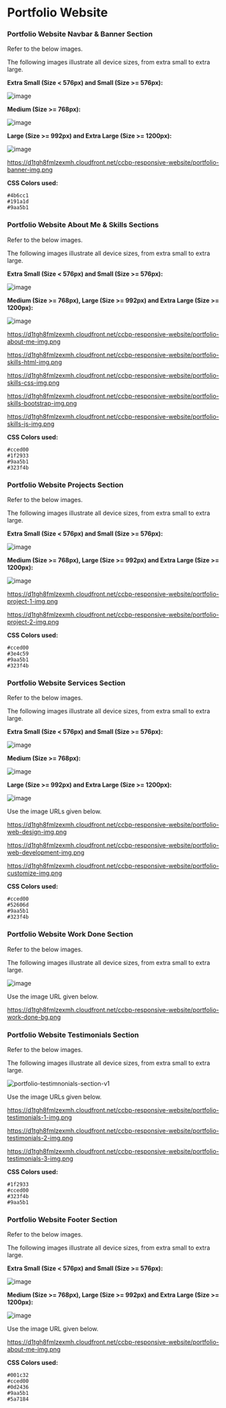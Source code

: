 # Portfolio Website

### Portfolio Website Navbar & Banner Section

Refer to the below images.

The following images illustrate all device sizes, from extra small to extra large.

**Extra Small (Size < 576px) and Small (Size >= 576px):**

![image](https://user-images.githubusercontent.com/90957976/136143945-152af17e-d04d-4e8f-a948-0b3ba71b3fb6.png)

**Medium (Size >= 768px):**

![image](https://user-images.githubusercontent.com/90957976/136143978-7104dd5d-ea92-4cf3-bf7d-f523d354ef52.png)

**Large (Size >= 992px) and Extra Large (Size >= 1200px):**

![image](https://user-images.githubusercontent.com/90957976/136143997-009df316-968b-4862-a479-d2eee283c6b7.png)

https://d1tgh8fmlzexmh.cloudfront.net/ccbp-responsive-website/portfolio-banner-img.png

**CSS Colors used:**

    #4b6cc1
    #191a1d
    #9aa5b1
    
### Portfolio Website About Me & Skills Sections

Refer to the below images.

The following images illustrate all device sizes, from extra small to extra large.

**Extra Small (Size < 576px) and Small (Size >= 576px):**

![image](https://user-images.githubusercontent.com/90957976/136144160-c949448b-fdb1-4de5-a92c-74732b3b9715.png)

**Medium (Size >= 768px), Large (Size >= 992px) and Extra Large (Size >= 1200px):**

![image](https://user-images.githubusercontent.com/90957976/136144191-166235fd-4b5b-40a5-b0b2-6a3dcf5c2d18.png)

https://d1tgh8fmlzexmh.cloudfront.net/ccbp-responsive-website/portfolio-about-me-img.png

https://d1tgh8fmlzexmh.cloudfront.net/ccbp-responsive-website/portfolio-skills-html-img.png

https://d1tgh8fmlzexmh.cloudfront.net/ccbp-responsive-website/portfolio-skills-css-img.png

https://d1tgh8fmlzexmh.cloudfront.net/ccbp-responsive-website/portfolio-skills-bootstrap-img.png

https://d1tgh8fmlzexmh.cloudfront.net/ccbp-responsive-website/portfolio-skills-js-img.png

**CSS Colors used:**

    #cced00
    #1f2933
    #9aa5b1
    #323f4b
    
### Portfolio Website Projects Section

Refer to the below images.

The following images illustrate all device sizes, from extra small to extra large.

**Extra Small (Size < 576px) and Small (Size >= 576px):**

![image](https://user-images.githubusercontent.com/90957976/136144387-8fce436f-f16c-4d13-8336-5e686a7d5f78.png)

**Medium (Size >= 768px), Large (Size >= 992px) and Extra Large (Size >= 1200px):**

![image](https://user-images.githubusercontent.com/90957976/136144427-4df7583a-f7cf-4352-a3dc-2996f7c15802.png)

https://d1tgh8fmlzexmh.cloudfront.net/ccbp-responsive-website/portfolio-project-1-img.png

https://d1tgh8fmlzexmh.cloudfront.net/ccbp-responsive-website/portfolio-project-2-img.png

**CSS Colors used:**

    #cced00
    #3e4c59
    #9aa5b1
    #323f4b
    
### Portfolio Website Services Section

Refer to the below images.

The following images illustrate all device sizes, from extra small to extra large.

**Extra Small (Size < 576px) and Small (Size >= 576px):**

![image](https://user-images.githubusercontent.com/90957976/136144601-ac90d01f-74a2-47c5-a467-aaebfaaa7ff9.png)

**Medium (Size >= 768px):**

![image](https://user-images.githubusercontent.com/90957976/136144620-8025b08a-1d3b-4aa7-91f1-a8d2c5b88f4c.png)

**Large (Size >= 992px) and Extra Large (Size >= 1200px):**

![image](https://user-images.githubusercontent.com/90957976/136144647-b73789ae-9df4-4fd9-9b58-521146e9125e.png)

Use the image URLs given below.

https://d1tgh8fmlzexmh.cloudfront.net/ccbp-responsive-website/portfolio-web-design-img.png

https://d1tgh8fmlzexmh.cloudfront.net/ccbp-responsive-website/portfolio-web-development-img.png

https://d1tgh8fmlzexmh.cloudfront.net/ccbp-responsive-website/portfolio-customize-img.png

**CSS Colors used:**

    #cced00
    #52606d
    #9aa5b1
    #323f4b

### Portfolio Website Work Done Section

Refer to the below images.

The following images illustrate all device sizes, from extra small to extra large.

![image](https://user-images.githubusercontent.com/90957976/136144760-647af06a-a5f3-4235-a20a-47e60d07f8dc.png)

Use the image URL given below.

https://d1tgh8fmlzexmh.cloudfront.net/ccbp-responsive-website/portfolio-work-done-bg.png

### Portfolio Website Testimonials Section

Refer to the below images.

The following images illustrate all device sizes, from extra small to extra large.

![portfolio-testimnonials-section-v1](https://user-images.githubusercontent.com/90957976/136144904-e8da34ac-bdbe-4f50-8fed-3e9e8fc1273c.gif)

Use the image URLs given below.

https://d1tgh8fmlzexmh.cloudfront.net/ccbp-responsive-website/portfolio-testimonials-1-img.png

https://d1tgh8fmlzexmh.cloudfront.net/ccbp-responsive-website/portfolio-testimonials-2-img.png

https://d1tgh8fmlzexmh.cloudfront.net/ccbp-responsive-website/portfolio-testimonials-3-img.png

**CSS Colors used:**

    #1f2933
    #cced00
    #323f4b
    #9aa5b1
    
### Portfolio Website Footer Section

Refer to the below images.

The following images illustrate all device sizes, from extra small to extra large.

**Extra Small (Size < 576px) and Small (Size >= 576px):**

![image](https://user-images.githubusercontent.com/90957976/136145028-39526e72-42d8-4b33-aa22-e730bc01c686.png)

**Medium (Size >= 768px), Large (Size >= 992px) and Extra Large (Size >= 1200px):**

![image](https://user-images.githubusercontent.com/90957976/136145043-e1b3d769-36f7-473b-96a9-3bf92af2c4a2.png)

Use the image URL given below.

https://d1tgh8fmlzexmh.cloudfront.net/ccbp-responsive-website/portfolio-about-me-img.png

**CSS Colors used:**

    #001c32
    #cced00
    #0d2436
    #9aa5b1
    #5a7184
